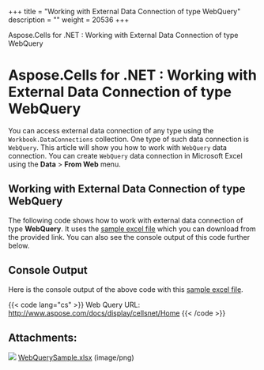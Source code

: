 +++
title = "Working with External Data Connection of type WebQuery" 
description = "" 
weight = 20536 
+++

Aspose.Cells for .NET : Working with External Data Connection of type WebQuery  

# Aspose.Cells for .NET : Working with External Data Connection of type WebQuery


You can access external data connection of any type using the `Workbook.DataConnections` collection. One type of such data connection is `WebQuery`. This article will show you how to work with `WebQuery` data connection. You can create `WebQuery` data connection in Microsoft Excel using the **Data** > **From Web** menu.

## Working with External Data Connection of type WebQuery

The following code shows how to work with external data connection of type **WebQuery**. It uses the [sample excel file](https://docs2.aspose.com/cells/net/attachments/5017272/5112365.xlsx) which you can download from the provided link. You can also see the console output of this code further below.

## Console Output

Here is the console output of the above code with this [sample excel file](https://docs2.aspose.com/cells/net/attachments/5017272/5112365.xlsx).

{{< code lang="cs" >}}
Web Query URL: http://www.aspose.com/docs/display/cellsnet/Home
{{< /code >}}

## Attachments:

![](https://docs2.aspose.com/cells/net/images/icons/bullet_blue.gif) [WebQuerySample.xlsx](https://docs2.aspose.com/cells/net/attachments/5017272/5112365.xlsx) (image/png)  

